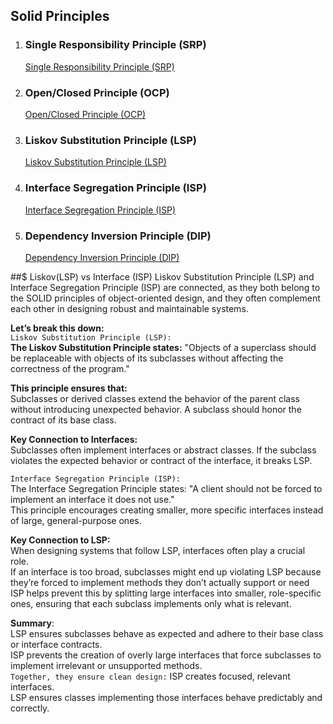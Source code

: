 ## Solid Principles
1. ### Single Responsibility Principle (SRP)
    [Single Responsibility Principle (SRP)](https://github.com/mafsan786git/low-level-design-learning/blob/main/SolidPrinciples/SingleResponsibilityPrinciple#readme)

2. ### Open/Closed Principle (OCP)
    [Open/Closed Principle (OCP)](https://github.com/mafsan786git/low-level-design-learning/blob/main/SolidPrinciples/OpenClosedPrinciple#readme)

3. ### Liskov Substitution Principle (LSP)
    [Liskov Substitution Principle (LSP)](https://github.com/mafsan786git/low-level-design-learning/blob/main/SolidPrinciples/LiskovSubstitutionPrinciple#readme)

4. ### Interface Segregation Principle (ISP)
    [Interface Segregation Principle (ISP)](https://github.com/mafsan786git/low-level-design-learning/tree/main/SolidPrinciples/InterfaceSegregationPrinciple#readme)

5. ### Dependency Inversion Principle (DIP)
    [Dependency Inversion Principle (DIP)](https://github.com/mafsan786git/low-level-design-learning/tree/main/SolidPrinciples/DependencyInversionPrinciple#readme)


##$ Liskov(LSP) vs Interface (ISP)
Liskov Substitution Principle (LSP) and Interface Segregation Principle (ISP) are connected, 
as they both belong to the SOLID principles of object-oriented design, and they often complement each other in designing robust and maintainable systems. 

**Let’s break this down:**  
`Liskov Substitution Principle (LSP):`  
**The Liskov Substitution Principle states:**
"Objects of a superclass should be replaceable with objects of its subclasses without affecting the correctness of the program."  

**This principle ensures that:**  
Subclasses or derived classes extend the behavior of the parent class without introducing unexpected behavior.
A subclass should honor the contract of its base class.

**Key Connection to Interfaces:**  
Subclasses often implement interfaces or abstract classes. If the subclass violates the expected behavior or contract of the interface, it breaks LSP.


`Interface Segregation Principle (ISP):`  
The Interface Segregation Principle states:
"A client should not be forced to implement an interface it does not use."  
This principle encourages creating smaller, more specific interfaces instead of large, general-purpose ones.


**Key Connection to LSP:**  
When designing systems that follow LSP, interfaces often play a crucial role.  
If an interface is too broad, subclasses might end up violating LSP because they’re forced to implement methods they don’t actually support or need
ISP helps prevent this by splitting large interfaces into smaller, role-specific ones, ensuring that each subclass implements only what is relevant.


**Summary**:  
LSP ensures subclasses behave as expected and adhere to their base class or interface contracts.  
ISP prevents the creation of overly large interfaces that force subclasses to implement irrelevant or unsupported methods.  
`Together, they ensure clean design:`
ISP creates focused, relevant interfaces.  
LSP ensures classes implementing those interfaces behave predictably and correctly.

